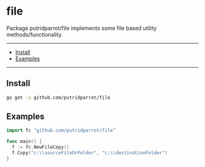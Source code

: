 # file

Package putridparrot/file implements some file based utility methods/functionality. 

---

* [Install](#install)
* [Examples](#examples)

---

## Install

```sh
go get -u github.com/putridparrot/file
```

## Examples

```go
import fc "github.com/putridparrot/file"

func main() {
  f := fc.NewFileCopy()
  f.Copy("c:\\sourceFileOrFolder", "c:\\destinationFolder")
}
```

